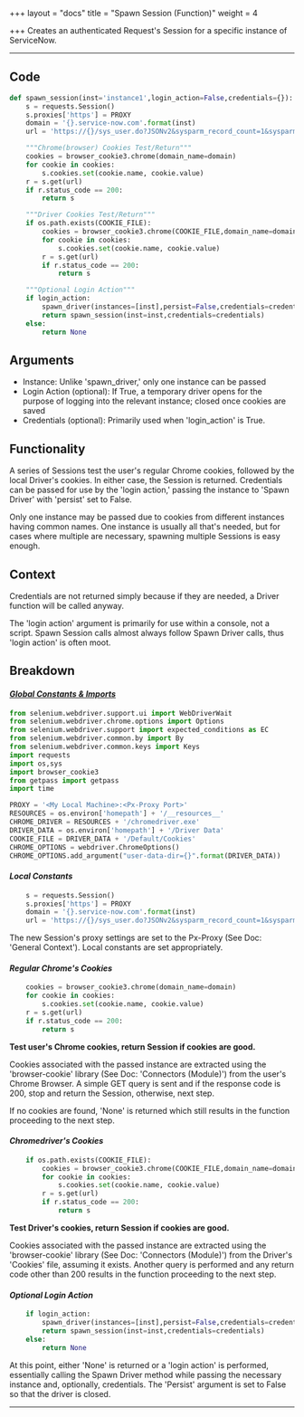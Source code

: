 +++
layout = "docs"
title = "Spawn Session (Function)"
weight = 4

+++
Creates an authenticated Request's Session for a specific instance of ServiceNow.

<hr />

## Code

```python
def spawn_session(inst='instance1',login_action=False,credentials={}):
	s = requests.Session()
	s.proxies['https'] = PROXY
	domain = '{}.service-now.com'.format(inst)
	url = 'https://{}/sys_user.do?JSONv2&sysparm_record_count=1&sysparm_action=getKeys'.format(domain)

	"""Chrome(browser) Cookies Test/Return"""
	cookies = browser_cookie3.chrome(domain_name=domain)
	for cookie in cookies:
		s.cookies.set(cookie.name, cookie.value)
	r = s.get(url)
	if r.status_code == 200:
		return s

	"""Driver Cookies Test/Return"""
	if os.path.exists(COOKIE_FILE):
		cookies = browser_cookie3.chrome(COOKIE_FILE,domain_name=domain)
		for cookie in cookies:
			s.cookies.set(cookie.name, cookie.value)
		r = s.get(url)
		if r.status_code == 200:
			return s

	"""Optional Login Action"""
	if login_action:
		spawn_driver(instances=[inst],persist=False,credentials=credentials)
		return spawn_session(inst=inst,credentials=credentials)
	else:
		return None
```

## Arguments

* Instance: Unlike 'spawn_driver,' only one instance can be passed
* Login Action (optional): If True, a temporary driver opens for the purpose of logging into the relevant instance; closed once cookies are saved
* Credentials (optional): Primarily used when 'login_action' is True.

## Functionality

A series of Sessions test the user's regular Chrome cookies, followed by the local Driver's cookies. In either case, the Session is returned. Credentials can be passed for use by the 'login action,' passing the instance to 'Spawn Driver' with 'persist' set to False.

Only one instance may be passed due to cookies from different instances having common names. One instance is usually all that's needed, but for cases where multiple are necessary, spawning multiple Sessions is easy enough.

## Context

Credentials are not returned simply because if they are needed, a Driver function will be called anyway.

The 'login action' argument is primarily for use within a console, not a script. Spawn Session calls almost always follow Spawn Driver calls, thus 'login action' is often moot.

</hr>

## Breakdown

#### [**_Global Constants & Imports_**](/docs/connectors/spawn-driver-function/)

```python
from selenium.webdriver.support.ui import WebDriverWait
from selenium.webdriver.chrome.options import Options
from selenium.webdriver.support import expected_conditions as EC
from selenium.webdriver.common.by import By
from selenium.webdriver.common.keys import Keys
import requests
import os,sys
import browser_cookie3
from getpass import getpass
import time

PROXY = '<My Local Machine>:<Px-Proxy Port>'
RESOURCES = os.environ['homepath'] + '/__resources__'
CHROME_DRIVER = RESOURCES + '/chromedriver.exe'
DRIVER_DATA = os.environ['homepath'] + '/Driver Data'
COOKIE_FILE = DRIVER_DATA + '/Default/Cookies'
CHROME_OPTIONS = webdriver.ChromeOptions()
CHROME_OPTIONS.add_argument("user-data-dir={}".format(DRIVER_DATA))
```

#### **_Local Constants_**

```python
    s = requests.Session()
    s.proxies['https'] = PROXY
    domain = '{}.service-now.com'.format(inst)
    url = 'https://{}/sys_user.do?JSONv2&sysparm_record_count=1&sysparm_action=getKeys'.format(domain)
```

The new Session's proxy settings are set to the Px-Proxy (See Doc: 'General Context'). Local constants are set appropriately.

#### **_Regular Chrome's Cookies_**

```python
    cookies = browser_cookie3.chrome(domain_name=domain)
    for cookie in cookies:
        s.cookies.set(cookie.name, cookie.value)
    r = s.get(url)
    if r.status_code == 200:
        return s
```

**Test user's Chrome cookies, return Session if cookies are good.**

Cookies associated with the passed instance are extracted using the 'browser-cookie' library (See Doc: 'Connectors (Module)') from the user's Chrome Browser. A simple GET query is sent and if the response code is 200, stop and return the Session, otherwise, next step.

If no cookies are found, 'None' is returned which still results in the function proceeding to the next step.

#### **_Chromedriver's Cookies_**

```python
    if os.path.exists(COOKIE_FILE):
        cookies = browser_cookie3.chrome(COOKIE_FILE,domain_name=domain)
        for cookie in cookies:
            s.cookies.set(cookie.name, cookie.value)
        r = s.get(url)
        if r.status_code == 200:
            return s
```

**Test Driver's cookies, return Session if cookies are good.**

Cookies associated with the passed instance are extracted using the 'browser-cookie' library (See Doc: 'Connectors (Module)') from the Driver's 'Cookies' file, assuming it exists. Another query is performed and any return code other than 200 results in the function proceeding to the next step.

#### **_Optional Login Action_**

```python
    if login_action:
        spawn_driver(instances=[inst],persist=False,credentials=credentials)
        return spawn_session(inst=inst,credentials=credentials)
    else:
        return None
```

At this point, either 'None' is returned or a 'login action' is performed, essentially calling the Spawn Driver method while passing the necessary instance and, optionally, credentials. The 'Persist' argument is set to False so that the driver is closed.
<hr />